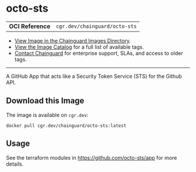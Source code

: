 <!--monopod:start-->
# octo-sts
| | |
| - | - |
| **OCI Reference** | `cgr.dev/chainguard/octo-sts` |


* [View Image in the Chainguard Images Directory](https://images.chainguard.dev/directory/image/octo-sts/overview).
* [View the Image Catalog](https://console.chainguard.dev/images/catalog) for a full list of available tags.
* [Contact Chainguard](https://www.chainguard.dev/chainguard-images) for enterprise support, SLAs, and access to older tags.

---
<!--monopod:end-->

<!--overview:start-->
A GitHub App that acts like a Security Token Service (STS) for the Github API.
<!--overview:end-->

<!--getting:start-->
## Download this Image
The image is available on `cgr.dev`:

```
docker pull cgr.dev/chainguard/octo-sts:latest
```
<!--getting:end-->

<!--body:start-->
## Usage

See the terraform modules in https://github.com/octo-sts/app for more details.

<!--body:end-->
